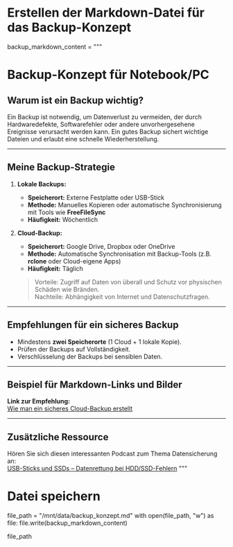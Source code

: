 # Erstellen der Markdown-Datei für das Backup-Konzept
backup_markdown_content = """
# Backup-Konzept für Notebook/PC

## Warum ist ein Backup wichtig?
Ein Backup ist notwendig, um Datenverlust zu vermeiden, der durch Hardwaredefekte, Softwarefehler oder andere unvorhergesehene Ereignisse verursacht werden kann. Ein gutes Backup sichert wichtige Dateien und erlaubt eine schnelle Wiederherstellung.

---

## Meine Backup-Strategie

1. **Lokale Backups:**
   - **Speicherort:** Externe Festplatte oder USB-Stick  
   - **Methode:** Manuelles Kopieren oder automatische Synchronisierung mit Tools wie **FreeFileSync**  
   - **Häufigkeit:** Wöchentlich  

2. **Cloud-Backup:**
   - **Speicherort:** Google Drive, Dropbox oder OneDrive  
   - **Methode:** Automatische Synchronisation mit Backup-Tools (z.B. **rclone** oder Cloud-eigene Apps)  
   - **Häufigkeit:** Täglich  

   > Vorteile: Zugriff auf Daten von überall und Schutz vor physischen Schäden wie Bränden.  
   > Nachteile: Abhängigkeit von Internet und Datenschutzfragen.  

---

## Empfehlungen für ein sicheres Backup
- Mindestens **zwei Speicherorte** (1 Cloud + 1 lokale Kopie).  
- Prüfen der Backups auf Vollständigkeit.  
- Verschlüsselung der Backups bei sensiblen Daten.  

---

## Beispiel für Markdown-Links und Bilder

**Link zur Empfehlung:**  
[Wie man ein sicheres Cloud-Backup erstellt](https://gitlab.com/ch-tbz-it/Stud/m231/-/blob/master/05_Backup/05_Sicheres%20Cloud-Backup.md)  



---

## Zusätzliche Ressource  
Hören Sie sich diesen interessanten Podcast zum Thema Datensicherung an:  
[USB-Sticks und SSDs – Datenrettung bei HDD/SSD-Fehlern](https://www.heise.de/news/USB-Sticks-und-SSDs-ab-1-TByte-Datenrettung-bei-HDD-SSD-Fehlern-c-t-uplink-9304485.html)
"""

# Datei speichern
file_path = "/mnt/data/backup_konzept.md"
with open(file_path, "w") as file:
    file.write(backup_markdown_content)

file_path
